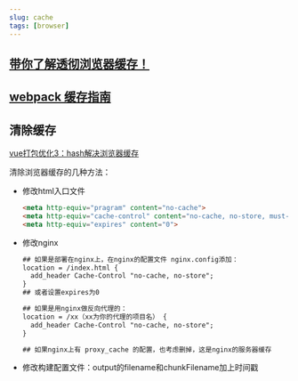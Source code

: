 ```yaml
---
slug: cache
tags: [browser]
---
```


## [带你了解透彻浏览器缓存！](https://mp.weixin.qq.com/s/WjIb-EjuU9asMIRAmQWn9g)


## [webpack 缓存指南](https://webpack.docschina.org/guides/caching/)

## 清除缓存
[vue打包优化3：hash解决浏览器缓存](https://www.jianshu.com/p/822af1648831)

清除浏览器缓存的几种方法：
- 修改html入口文件
  ```html
  <meta http-equiv="pragram" content="no-cache">
  <meta http-equiv="cache-control" content="no-cache, no-store, must-revalidate">
  <meta http-equiv="expires" content="0">
  ```
- 修改nginx
  ```xml
  ## 如果是部署在nginx上，在nginx的配置文件 nginx.config添加：
  location = /index.html {
    add_header Cache-Control "no-cache, no-store";
  }
  ## 或者设置expires为0

  ## 如果是用nginx做反向代理的：
  location = /xx（xx为你的代理的项目名） {
    add_header Cache-Control "no-cache, no-store";
  }

  ## 如果nginx上有 proxy_cache 的配置，也考虑删掉，这是nginx的服务器缓存
  ```
- 修改构建配置文件：output的filename和chunkFilename加上时间戳